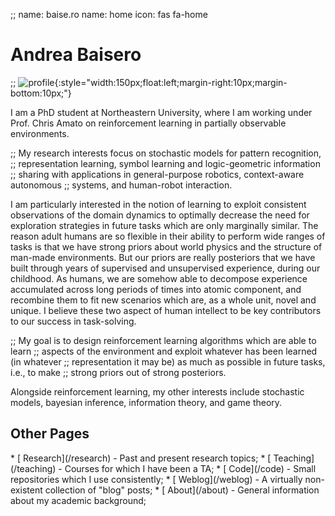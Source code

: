 ;; name: baise.ro
name: home
icon: fas fa-home

# Andrea Baisero

;; ![profile][profile]{:style="width:150px;float:left;margin-right:10px;margin-bottom:10px;"}

[profile]: /static/img/profile.jpg

I am a PhD student at Northeastern University, where I am working under Prof.
Chris Amato on reinforcement learning in partially observable environments.

;; My research interests focus on stochastic models for pattern recognition,
;; representation learning, symbol learning and logic-geometric information
;; sharing with applications in general-purpose robotics, context-aware autonomous
;; systems, and human-robot interaction.

I am particularly interested in the notion of learning to exploit consistent
observations of the domain dynamics to optimally decrease the need for
exploration strategies in future tasks which are only marginally similar.  The
reason adult humans are so flexible in their ability to perform wide ranges of
tasks is that we have strong priors about world physics and the structure of
man-made environments.  But our priors are really posteriors that we have built
through years of supervised and unsupervised experience, during our childhood.
As humans, we are somehow able to decompose experience accumulated across long
periods of times into atomic component, and recombine them to fit new scenarios
which are, as a whole unit, novel and unique.  I believe these two aspect of
human intellect to be key contributors to our success in task-solving.

;; My goal is to design reinforcement learning algorithms which are able to learn
;; aspects of the environment and exploit whatever has been learned (in whatever
;; representation it may be) as much as possible in future tasks, i.e., to make
;; strong priors out of strong posteriors.

Alongside reinforcement learning, my other interests include stochastic models,
bayesian inference, information theory, and game theory.

## Other Pages

<div class="before_lu"></div>
* [<span class="fa-li"><span class="fas fa-flask fa-fw"></span></span> Research](/research) - Past and present research topics;
* [<span class="fa-li"><span class="fas fa-graduation-cap fa-fw"></span></span> Teaching](/teaching) - Courses for which I have been a TA;
* [<span class="fa-li"><span class="fa-layers fa-fw"><span class="fas fa-laptop"></span></span><span class="fas fa-code" data-fa-transform="shrink-9 up-2"></span></span></span> Code](/code) - Small repositories which I use consistently;
* [<span class="fa-li"><span class="fas fa-book fa-fw"></span></span> Weblog](/weblog) - A virtually non-existent collection of "blog" posts;
* [<span class="fa-li"><span class="fas fa-info-circle fa-fw"></span></span> About](/about) - General information about my academic background;
